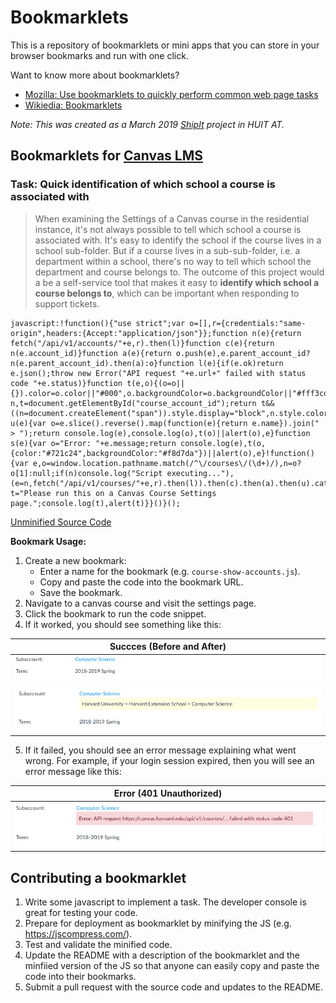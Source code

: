 # Bookmarklets

This is a repository of bookmarklets or mini apps that you can store in your browser bookmarks and run with one click.  

Want to know more about bookmarklets?

- [Mozilla: Use bookmarklets to quickly perform common web page tasks](https://support.mozilla.org/en-US/kb/bookmarklets-perform-common-web-page-tasks)
- [Wikiedia: Bookmarklets](https://en.wikipedia.org/wiki/Bookmarklet)

_Note: This was created as a March 2019 [ShipIt](https://www.atlassian.com/company/shipit) project in HUIT AT._

## Bookmarklets for [Canvas LMS](https://www.canvaslms.com/)

### Task: Quick identification of which school a course is associated with 

> When examining the Settings of a Canvas course in the residential instance, it's not always possible to tell which school a course is associated with. It's easy to identify the school if the course lives in a school sub-folder. But if a course lives in a sub-sub-folder, i.e. a department within a school, there's no way to tell which school the department and course belongs to. The outcome of this project would a be a self-service tool that makes it easy to **identify which school a course belongs to**, which can be important when responding to support tickets. 

```
javascript:!function(){"use strict";var o=[],r={credentials:"same-origin",headers:{Accept:"application/json"}};function n(e){return fetch("/api/v1/accounts/"+e,r).then(l)}function c(e){return n(e.account_id)}function a(e){return o.push(e),e.parent_account_id?n(e.parent_account_id).then(a):o}function l(e){if(e.ok)return e.json();throw new Error("API request "+e.url+" failed with status code "+e.status)}function t(e,o){(o=o||{}).color=o.color||"#000",o.backgroundColor=o.backgroundColor||"#fff3cd";var n,t=document.getElementById("course_account_id");return t&&((n=document.createElement("span")).style.display="block",n.style.color=o.color,n.style.backgroundColor=o.backgroundColor,n.style.padding=".5em",n.style.marginBottom="1em",n.appendChild(document.createTextNode(e)),t.parentNode.appendChild(n)),t}function u(e){var o=e.slice().reverse().map(function(e){return e.name}).join(" > ");return console.log(e),console.log(o),t(o)||alert(o),e}function s(e){var o="Error: "+e.message;return console.log(e),t(o,{color:"#721c24",backgroundColor:"#f8d7da"})||alert(o),e}!function(){var e,o=window.location.pathname.match(/^\/courses\/(\d+)/),n=o?o[1]:null;if(n)console.log("Script executing..."),(e=n,fetch("/api/v1/courses/"+e,r).then(l)).then(c).then(a).then(u).catch(s);else{var t="Please run this on a Canvas Course Settings page.";console.log(t),alert(t)}}()}();
```

[Unminified Source Code](src/canvaslms-course-show-accounts.js)

**Bookmark Usage:**

1. Create a new bookmark:
    - Enter a name for the bookmark (e.g. `course-show-accounts.js`).
    - Copy and paste the code into the bookmark URL.
    - Save the bookmark.
2. Navigate to a canvas course and visit the settings page.
3. Click the bookmark to run the code snippet.
4. If it worked, you should see something like this:

| Succces (Before and After) | 
|---|
| ![Before](images/canvaslms-course-show-accounts-before.png) | 
| ![After](images/canvaslms-course-show-accounts-after.png) |

5. If it failed, you should see an error message explaining what went wrong. For example, if your login session expired, then you will see an error message like this:

| Error (401 Unauthorized) |
|---|
| ![401](images/canvaslms-course-show-accounts-401.png) |

## Contributing a bookmarklet

1. Write some javascript to implement a task. The developer console is great for testing your code.
2. Prepare for deployment as bookmarklet by minifying the JS (e.g. https://jscompress.com/). 
3. Test and validate the minified code.
4. Update the README with a description of the bookmarklet and the minfiied version of the JS so that anyone can easily copy and paste the code into their bookmarks.
5. Submit a pull request with the source code and updates to the README.
